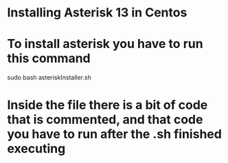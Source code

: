 # Installing Asterisk 13 in Centos

# To install asterisk you have to run this command

sudo bash asteriskInstaller.sh

# Inside the file there is a bit of code that is commented, and that code you have to run after the .sh finished executing 
